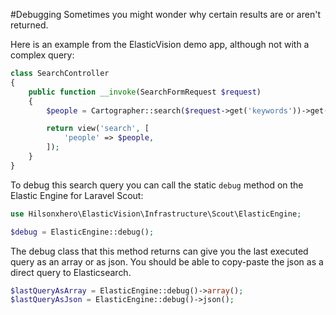 #Debugging
Sometimes you might wonder why certain results are or aren't returned.

Here is an example from the ElasticVision demo app, although not with a complex query:

```php
class SearchController
{
    public function __invoke(SearchFormRequest $request)
    {
        $people = Cartographer::search($request->get('keywords'))->get();

        return view('search', [
            'people' => $people,
        ]);
    }
}
```

To debug this search query you can call the static `debug` method on the Elastic Engine for Laravel Scout:

```php
use Hilsonxhero\ElasticVision\Infrastructure\Scout\ElasticEngine;

$debug = ElasticEngine::debug();
```

The debug class that this method returns can give you the last executed query as an array or as json.
You should be able to copy-paste the json as a direct query to Elasticsearch.

```php
$lastQueryAsArray = ElasticEngine::debug()->array();
$lastQueryAsJson = ElasticEngine::debug()->json();
```
